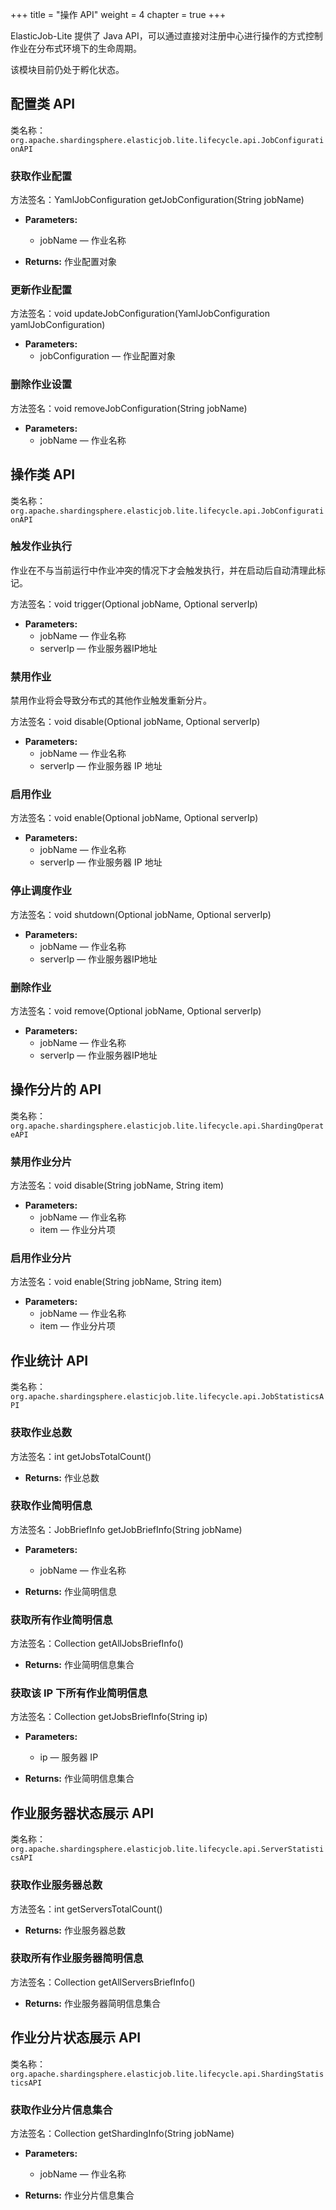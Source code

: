 +++
title = "操作 API"
weight = 4
chapter = true
+++

ElasticJob-Lite 提供了 Java API，可以通过直接对注册中心进行操作的方式控制作业在分布式环境下的生命周期。

该模块目前仍处于孵化状态。

## 配置类 API

类名称：`org.apache.shardingsphere.elasticjob.lite.lifecycle.api.JobConfigurationAPI`

###  获取作业配置

方法签名：YamlJobConfiguration getJobConfiguration(String jobName)

* **Parameters:** 
  * jobName — 作业名称
 
* **Returns:** 作业配置对象

### 更新作业配置

方法签名：void updateJobConfiguration(YamlJobConfiguration yamlJobConfiguration)

* **Parameters:** 
  * jobConfiguration — 作业配置对象

### 删除作业设置 

方法签名：void removeJobConfiguration(String jobName)

* **Parameters:** 
  * jobName — 作业名称

## 操作类 API

类名称：`org.apache.shardingsphere.elasticjob.lite.lifecycle.api.JobConfigurationAPI`

### 触发作业执行

作业在不与当前运行中作业冲突的情况下才会触发执行，并在启动后自动清理此标记。

方法签名：void trigger(Optional<String> jobName, Optional<String> serverIp)

* **Parameters:**
  * jobName — 作业名称
  * serverIp — 作业服务器IP地址

### 禁用作业

禁用作业将会导致分布式的其他作业触发重新分片。

方法签名：void disable(Optional<String> jobName, Optional<String> serverIp)

* **Parameters:**
  * jobName — 作业名称
  * serverIp — 作业服务器 IP 地址

### 启用作业

方法签名：void enable(Optional<String> jobName, Optional<String> serverIp)

* **Parameters:**
  * jobName — 作业名称
  * serverIp — 作业服务器 IP 地址

### 停止调度作业

方法签名：void shutdown(Optional<String> jobName, Optional<String> serverIp)

* **Parameters:**
  * jobName — 作业名称
  * serverIp — 作业服务器IP地址

### 删除作业

方法签名：void remove(Optional<String> jobName, Optional<String> serverIp)

* **Parameters:**
  * jobName — 作业名称
  * serverIp — 作业服务器IP地址

## 操作分片的 API

类名称：`org.apache.shardingsphere.elasticjob.lite.lifecycle.api.ShardingOperateAPI`

### 禁用作业分片

方法签名：void disable(String jobName, String item)

* **Parameters:**
  * jobName — 作业名称
  * item — 作业分片项

### 启用作业分片

方法签名：void enable(String jobName, String item)

* **Parameters:**
  * jobName — 作业名称
  * item — 作业分片项

## 作业统计 API

类名称：`org.apache.shardingsphere.elasticjob.lite.lifecycle.api.JobStatisticsAPI`

### 获取作业总数

方法签名：int getJobsTotalCount()

* **Returns:** 作业总数

### 获取作业简明信息

方法签名：JobBriefInfo getJobBriefInfo(String jobName)

* **Parameters:**
  * jobName — 作业名称
 
* **Returns:** 作业简明信息

### 获取所有作业简明信息

方法签名：Collection<JobBriefInfo> getAllJobsBriefInfo()

* **Returns:** 作业简明信息集合

### 获取该 IP 下所有作业简明信息

方法签名：Collection<JobBriefInfo> getJobsBriefInfo(String ip)

* **Parameters:**
  * ip — 服务器 IP
 
* **Returns:** 作业简明信息集合

## 作业服务器状态展示 API

类名称：`org.apache.shardingsphere.elasticjob.lite.lifecycle.api.ServerStatisticsAPI`

### 获取作业服务器总数

方法签名：int getServersTotalCount()

* **Returns:** 作业服务器总数

### 获取所有作业服务器简明信息

方法签名：Collection<ServerBriefInfo> getAllServersBriefInfo()

* **Returns:** 作业服务器简明信息集合

## 作业分片状态展示 API

类名称：`org.apache.shardingsphere.elasticjob.lite.lifecycle.api.ShardingStatisticsAPI`

### 获取作业分片信息集合

方法签名：Collection<ShardingInfo> getShardingInfo(String jobName)

* **Parameters:**
  * jobName — 作业名称
 
* **Returns:** 作业分片信息集合
